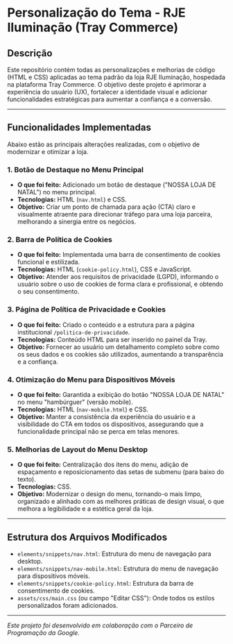 # Personalização do Tema - RJE Iluminação (Tray Commerce)

## Descrição

Este repositório contém todas as personalizações e melhorias de código (HTML e CSS) aplicadas ao tema padrão da loja RJE Iluminação, hospedada na plataforma Tray Commerce. O objetivo deste projeto é aprimorar a experiência do usuário (UX), fortalecer a identidade visual e adicionar funcionalidades estratégicas para aumentar a confiança e a conversão.

---

## Funcionalidades Implementadas

Abaixo estão as principais alterações realizadas, com o objetivo de modernizar e otimizar a loja.

### 1. Botão de Destaque no Menu Principal
- **O que foi feito:** Adicionado um botão de destaque ("NOSSA LOJA DE NATAL") no menu principal.
- **Tecnologias:** HTML (`nav.html`) e CSS.
- **Objetivo:** Criar um ponto de chamada para ação (CTA) claro e visualmente atraente para direcionar tráfego para uma loja parceira, melhorando a sinergia entre os negócios.

### 2. Barra de Política de Cookies
- **O que foi feito:** Implementada uma barra de consentimento de cookies funcional e estilizada.
- **Tecnologias:** HTML (`cookie-policy.html`), CSS e JavaScript.
- **Objetivo:** Atender aos requisitos de privacidade (LGPD), informando o usuário sobre o uso de cookies de forma clara e profissional, e obtendo o seu consentimento.

### 3. Página de Política de Privacidade e Cookies
- **O que foi feito:** Criado o conteúdo e a estrutura para a página institucional `/politica-de-privacidade`.
- **Tecnologias:** Conteúdo HTML para ser inserido no painel da Tray.
- **Objetivo:** Fornecer ao usuário um detalhamento completo sobre como os seus dados e os cookies são utilizados, aumentando a transparência e a confiança.

### 4. Otimização do Menu para Dispositivos Móveis
- **O que foi feito:** Garantida a exibição do botão "NOSSA LOJA DE NATAL" no menu "hambúrguer" (versão mobile).
- **Tecnologias:** HTML (`nav-mobile.html`) e CSS.
- **Objetivo:** Manter a consistência da experiência do usuário e a visibilidade do CTA em todos os dispositivos, assegurando que a funcionalidade principal não se perca em telas menores.

### 5. Melhorias de Layout do Menu Desktop
- **O que foi feito:** Centralização dos itens do menu, adição de espaçamento e reposicionamento das setas de submenu (para baixo do texto).
- **Tecnologias:** CSS.
- **Objetivo:** Modernizar o design do menu, tornando-o mais limpo, organizado e alinhado com as melhores práticas de design visual, o que melhora a legibilidade e a estética geral da loja.

---

## Estrutura dos Arquivos Modificados

-   `elements/snippets/nav.html`: Estrutura do menu de navegação para desktop.
-   `elements/snippets/nav-mobile.html`: Estrutura do menu de navegação para dispositivos móveis.
-   `elements/snippets/cookie-policy.html`: Estrutura da barra de consentimento de cookies.
-   `assets/css/main.css` (ou campo "Editar CSS"): Onde todos os estilos personalizados foram adicionados.

---

*Este projeto foi desenvolvido em colaboração com o Parceiro de Programação da Google.*
